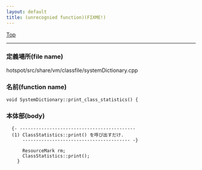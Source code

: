 ```yaml
---
layout: default
title: (unrecognied function)(FIXME!)
---
```

[Top](../index.html)

--- 
### 定義場所(file name)
hotspot/src/share/vm/classfile/systemDictionary.cpp

### 名前(function name)
```
void SystemDictionary::print_class_statistics() {
```

### 本体部(body)
```
  {- -------------------------------------------
  (1) ClassStatistics::print() を呼び出すだけ.
      ---------------------------------------- -}

	  ResourceMark rm;
	  ClassStatistics::print();
	}
	
```


